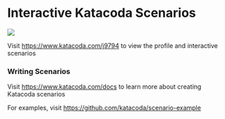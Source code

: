 # Interactive Katacoda Scenarios

[![](http://shields.katacoda.com/katacoda/j9794/count.svg)](https://www.katacoda.com/j9794 "Get your profile on Katacoda.com")

Visit https://www.katacoda.com/j9794 to view the profile and interactive scenarios

### Writing Scenarios
Visit https://www.katacoda.com/docs to learn more about creating Katacoda scenarios

For examples, visit https://github.com/katacoda/scenario-example
